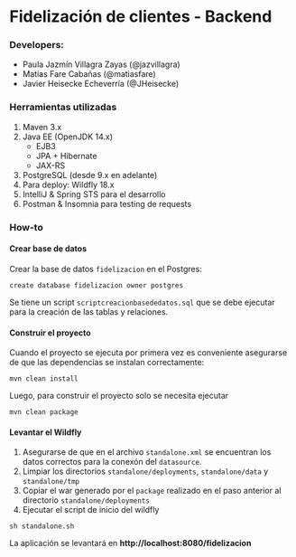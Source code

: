 # Fidelización de clientes - Backend
### Developers:
* Paula Jazmín Villagra Zayas (@jazvillagra)
* Matias Fare Cabañas (@matiasfare)
* Javier Heisecke Echeverría (@JHeisecke)
### Herramientas utilizadas
1. Maven 3.x
2. Java EE (OpenJDK 14.x)
    - EJB3
    - JPA + Hibernate
    - JAX-RS 
3. PostgreSQL (desde 9.x en adelante)
4. Para deploy: Wildfly 18.x
5. IntelliJ & Spring STS para el desarrollo
6. Postman & Insomnia para testing de requests 

### How-to
#### Crear base de datos
Crear la base de datos `fidelizacion` en el Postgres:

```create database fidelizacion owner postgres```

Se tiene un script `scriptcreacionbasededatos.sql` que se debe ejecutar para la creación de las tablas y relaciones.
#### Construir el proyecto
Cuando el proyecto se ejecuta por primera vez es conveniente asegurarse de que las dependencias se instalan correctamente:

```mvn clean install```

Luego, para construir el proyecto solo se necesita ejecutar

```mvn clean package```

#### Levantar el Wildfly
1. Asegurarse de que en el archivo `standalone.xml` se encuentran los datos correctos para la conexón del `datasource`.
2. Limpiar los directorios `standalone/deployments`, `standalone/data` y `standalone/tmp`
3. Copiar el war generado por el `package` realizado en el paso anterior al directorio `standalone/deployments`
4. Ejecutar el script de inicio del wildfly


```sh standalone.sh```

La aplicación se levantará en **http://localhost:8080/fidelizacion**